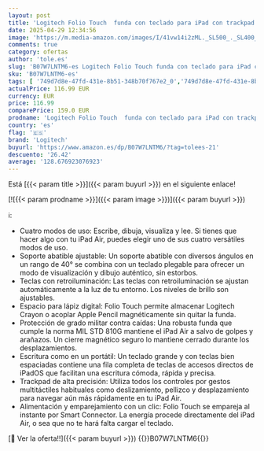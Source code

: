 ```yaml
---
layout: post
title: 'Logitech Folio Touch  funda con teclado para iPad con trackpad y Smart Connector para iPad Air de 11 pulgadas  M2 y M3   iPad Air  4.a y 5.a generación   Disposición QWERTY Español - Gris'
date: 2025-04-29 12:34:56
image: 'https://m.media-amazon.com/images/I/41vw14i2zML._SL500_._SL400_.jpg'
comments: true
category: ofertas
author: 'tole.es'
slug: 'B07W7LNTM6-es Logitech Folio Touch funda con teclado para iPad con...'
sku: 'B07W7LNTM6-es'
tags: [ '749d7d8e-47fd-431e-8b51-348b70f767e2_0','749d7d8e-47fd-431e-8b51-348b70f767e2_6901','Accesorios','Accesorios para Wii U','Accesorios para tablets','Arborist Merchandising Root','Electrónica','Hardware y juegos para Wii U','Informática','Instrumentos musicales para Wii U','Self Service','Sistemas heredados','Sistemas heredados de Nintendo','Special Features Stores','Teclados para Wii U','Teclados para tablets','Top Brands Tech Computer Accessories','Top Brands Tech Selection','Videojuegos','ipad','logitech','🇪🇸', ]
actualPrice: 116.99 EUR
currency: EUR
price: 116.99
comparePrice: 159.0 EUR
prodname: 'Logitech Folio Touch  funda con teclado para iPad con trackpad y Smart Connector para iPad Air de 11 pulgadas  M2 y M3   iPad Air  4.a y 5.a generación   Disposición QWERTY Español - Gris'
country: 'es'
flag: '🇪🇸'
brand: 'Logitech'
buyurl: 'https://www.amazon.es/dp/B07W7LNTM6/?tag=tolees-21'
descuento: '26.42'
average: '128.676923076923'
---
```


Está [{{< param title >}}]({{< param buyurl >}}) en el siguiente enlace!

[![{{< param prodname >}}]({{< param image >}})]({{< param buyurl >}})

ℹ️:

- Cuatro modos de uso: Escribe, dibuja, visualiza y lee. Si tienes que hacer algo con tu iPad Air, puedes elegir uno de sus cuatro versátiles modos de uso.
- Soporte abatible ajustable: Un soporte abatible con diversos ángulos en un rango de 40° se combina con un teclado plegable para ofrecer un modo de visualización y dibujo auténtico, sin estorbos.
- Teclas con retroiluminación: Las teclas con retroiluminación se ajustan automáticamente a la luz de tu entorno. Los niveles de brillo son ajustables.
- Espacio para lápiz digital: Folio Touch permite almacenar Logitech Crayon o acoplar Apple Pencil magnéticamente sin quitar la funda.
- Protección de grado militar contra caídas: Una robusta funda que cumple la norma MIL STD 810G mantiene el iPad Air a salvo de golpes y arañazos. Un cierre magnético seguro lo mantiene cerrado durante los desplazamientos.
- Escritura como en un portátil: Un teclado grande y con teclas bien espaciadas contiene una fila completa de teclas de accesos directos de iPadOS que facilitan una escritura cómoda, rápida y precisa.
- Trackpad de alta precisión: Utiliza todos los controles por gestos multitáctiles habituales como deslizamiento, pellizco y desplazamiento para navegar aún más rápidamente en tu iPad Air.
- Alimentación y emparejamiento con un clic: Folio Touch se empareja al instante por Smart Connector. La energía procede directamente del iPad Air, o sea que no te hará falta cargar el teclado.

[🛒 Ver la oferta!!]({{< param buyurl >}})
{{<world>}}B07W7LNTM6{{</world>}}
